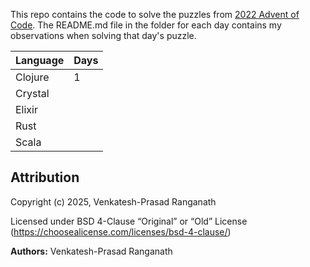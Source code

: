 This repo contains the code to solve the puzzles from [2022 Advent of
Code](https://adventofcode.com/2022). The README.md file in the folder for each day
contains my observations when solving that day's puzzle.

|Language| Days
|--------|-------
|Clojure | 1
|Crystal |
|Elixir  |
|Rust    |
|Scala   |


## Attribution

Copyright (c) 2025, Venkatesh-Prasad Ranganath

Licensed under BSD 4-Clause “Original” or “Old” License (https://choosealicense.com/licenses/bsd-4-clause/)

**Authors:** Venkatesh-Prasad Ranganath
